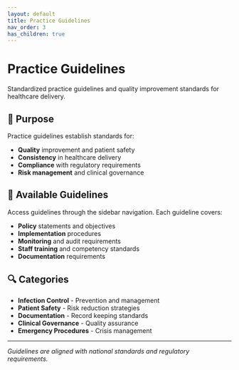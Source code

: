 ```yaml
---
layout: default
title: Practice Guidelines
nav_order: 3
has_children: true
---
```


# Practice Guidelines

Standardized practice guidelines and quality improvement standards for healthcare delivery.

## 🎯 Purpose

Practice guidelines establish standards for:
- **Quality** improvement and patient safety
- **Consistency** in healthcare delivery
- **Compliance** with regulatory requirements
- **Risk management** and clinical governance

## 📄 Available Guidelines

Access guidelines through the sidebar navigation. Each guideline covers:

- **Policy** statements and objectives
- **Implementation** procedures
- **Monitoring** and audit requirements
- **Staff training** and competency standards
- **Documentation** requirements

## 🔍 Categories

- **Infection Control** - Prevention and management
- **Patient Safety** - Risk reduction strategies  
- **Documentation** - Record keeping standards
- **Clinical Governance** - Quality assurance
- **Emergency Procedures** - Crisis management

---

*Guidelines are aligned with national standards and regulatory requirements.*
